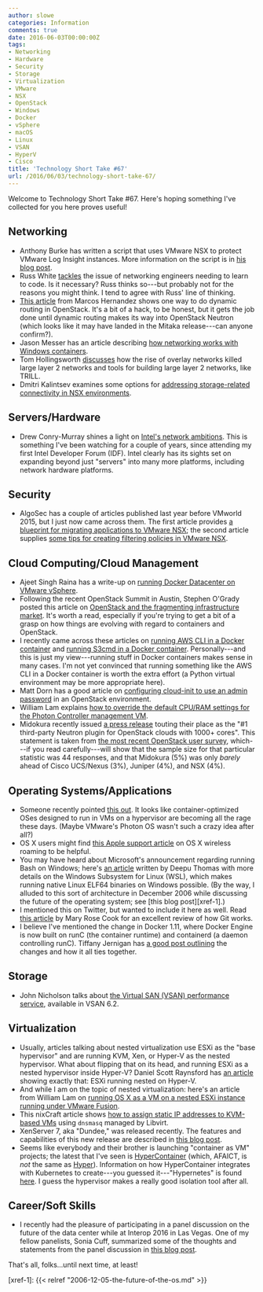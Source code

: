 ```yaml
---
author: slowe
categories: Information
comments: true
date: 2016-06-03T00:00:00Z
tags:
- Networking
- Hardware
- Security
- Storage
- Virtualization
- VMware
- NSX
- OpenStack
- Windows
- Docker
- vSphere
- macOS
- Linux
- VSAN
- HyperV
- Cisco
title: 'Technology Short Take #67'
url: /2016/06/03/technology-short-take-67/
---
```


Welcome to Technology Short Take #67. Here's hoping something I've collected for you here proves useful!

## Networking

* Anthony Burke has written a script that uses VMware NSX to protect VMware Log Insight instances. More information on the script is in [his blog post][link-1].
* Russ White [tackles][link-2] the issue of networking engineers needing to learn to code. Is it necessary? Russ thinks so---but probably not for the reasons you might think. I tend to agree with Russ' line of thinking.
* [This article][link-8] from Marcos Hernandez shows one way to do dynamic routing in OpenStack. It's a bit of a hack, to be honest, but it gets the job done until dynamic routing makes its way into OpenStack Neutron (which looks like it may have landed in the Mitaka release---can anyone confirm?).
* Jason Messer has an article describing [how networking works with Windows containers][link-14].
* Tom Hollingsworth [discusses][link-24] how the rise of overlay networks killed large layer 2 networks and tools for building large layer 2 networks, like TRILL.
* Dmitri Kalintsev examines some options for [addressing storage-related connectivity in NSX environments][link-25].

## Servers/Hardware

* Drew Conry-Murray shines a light on [Intel's network ambitions][link-22]. This is something I've been watching for a couple of years, since attending my first Intel Developer Forum (IDF). Intel clearly has its sights set on expanding beyond just "servers" into many more platforms, including network hardware platforms.

## Security

* AlgoSec has a couple of articles published last year before VMworld 2015, but I just now came across them. The first article provides [a blueprint for migrating applications to VMware NSX][link-17]; the second article supplies [some tips for creating filtering policies in VMware NSX][link-18].

## Cloud Computing/Cloud Management

* Ajeet Singh Raina has a write-up on [running Docker Datacenter on VMware vSphere][link-11].
* Following the recent OpenStack Summit in Austin, Stephen O'Grady posted this article on [OpenStack and the fragmenting infrastructure market][link-13]. It's worth a read, especially if you're trying to get a bit of a grasp on how things are evolving with regard to containers and OpenStack.
* I recently came across these articles on [running AWS CLI in a Docker container][link-19] and [running S3cmd in a Docker container][link-20]. Personally---and this is just my view---running stuff in Docker containers makes sense in many cases. I'm not yet convinced that running something like the AWS CLI in a Docker container is worth the extra effort (a Python virtual environment may be more appropriate here).
* Matt Dorn has a good article on [configuring cloud-init to use an admin password][link-21] in an OpenStack environment.
* William Lam explains [how to override the default CPU/RAM settings for the Photon Controller management VM][link-23].
* Midokura recently issued [a press release][link-30] touting their place as the "#1 third-party Neutron plugin for OpenStack clouds with 1000+ cores". This statement is taken from [the most recent OpenStack user survey][link-31], which---if you read carefully---will show that the sample size for that particular statistic was 44 responses, and that Midokura (5%) was only _barely_ ahead of Cisco UCS/Nexus (3%), Juniper (4%), and NSX (4%).

## Operating Systems/Applications

* Someone recently pointed [this out][link-5]. It looks like container-optimized OSes designed to run in VMs on a hypervisor are becoming all the rage these days. (Maybe VMware's Photon OS wasn't such a crazy idea after all?)
* OS X users might find [this Apple support article][link-7] on OS X wireless roaming to be helpful.
* You may have heard about Microsoft's announcement regarding running Bash on Windows; here's [an article][link-9] written by Deepu Thomas with more details on the Windows Subsystem for Linux (WSL), which makes running native Linux ELF64 binaries on Windows possible. (By the way, I alluded to this sort of architecture in December 2006 while discussing the future of the operating system; see [this blog post][xref-1].)
* I mentioned this on Twitter, but wanted to include it here as well. Read [this article][link-12] by Mary Rose Cook for an excellent review of how Git works.
* I believe I've mentioned the change in Docker 1.11, where Docker Engine is now built on runC (the container runtime) and containerd (a daemon controlling runC). Tiffany Jernigan has [a good post outlining][link-16] the changes and how it all ties together.

## Storage

* John Nicholson talks about [the Virtual SAN (VSAN) performance service][link-10], available in VSAN 6.2.

## Virtualization

* Usually, articles talking about nested virtualization use ESXi as the "base hypervisor" and are running KVM, Xen, or Hyper-V as the nested hypervisor. What about flipping that on its head, and running ESXi as a nested hypervisor inside Hyper-V? Daniel Scott Raynsford has [an article][link-3] showing exactly that: ESXi running nested on Hyper-V.
* And while I am on the topic of nested virtualization: here's an article from William Lam on [running OS X as a VM on a nested ESXi instance running under VMware Fusion][link-4].
* This nixCraft article shows [how to assign static IP addresses to KVM-based VMs][link-6] using `dnsmasq` managed by Libvirt.
* XenServer 7, aka "Dundee," was released recently. The features and capabilities of this new release are described in [this blog post][link-26].
* Seems like everybody and their brother is launching "container as VM" projects; the latest that I've seen is [HyperContainer][link-28] (which, AFAICT, is _not_ the same as [Hyper][link-27]). Information on how HyperContainer integrates with Kubernetes to create---you guessed it---"Hypernetes" is found [here][link-29]. I guess the hypervisor makes a really good isolation tool after all.

## Career/Soft Skills

* I recently had the pleasure of participating in a panel discussion on the future of the data center while at Interop 2016 in Las Vegas. One of my fellow panelists, Sonia Cuff, summarized some of the thoughts and statements from the panel discussion in [this blog post][link-15].

That's all, folks...until next time, at least!

[link-1]: http://networkinferno.net/powernsx-log-insight-segmenter
[link-2]: http://ntwrk.guru/need-learn-code-no-not-think/
[link-3]: https://dscottraynsford.wordpress.com/2016/04/22/install-a-vmware-esxi-6-0-hypervisor-in-a-hyper-v-vm/
[link-4]: http://www.virtuallyghetto.com/2014/08/how-to-run-nested-mac-os-x-guest-on-nested-esxi-on-top-vmware-fusion.html
[link-5]: https://cloud.google.com/compute/docs/containers/vm-image/
[link-6]: http://www.cyberciti.biz/faq/linux-kvm-libvirt-dnsmasq-dhcp-static-ip-address-configuration-for-guest-os/
[link-7]: https://support.apple.com/en-us/HT206207
[link-8]: http://blogs.vmware.com/openstack/dynamic-routing-openstack/
[link-9]: https://blogs.msdn.microsoft.com/wsl/2016/04/22/windows-subsystem-for-linux-overview/
[link-10]: http://thenicholson.com/virtual-san-performance-service/
[link-11]: http://collabnix.com/archives/1149
[link-12]: https://codewords.recurse.com/issues/two/git-from-the-inside-out
[link-13]: http://redmonk.com/sogrady/2016/04/29/openstack-fragmentation/
[link-14]: https://blogs.technet.microsoft.com/virtualization/2016/05/05/windows-container-networking/
[link-15]: http://24x7itconnection.com/2016/05/18/debating-future-data-center/
[link-16]: https://medium.com/@tiffanyfayj/docker-1-11-et-plus-engine-is-now-built-on-runc-and-containerd-a6d06d7e80ef#.19apxdd42
[link-17]: http://blog.algosec.com/2015/08/a-blueprint-for-migrating-applications-to-vmware-nsx.html
[link-18]: http://blog.algosec.com/2015/08/tips-on-how-to-create-filtering-policies-for-vmware-nsx.html
[link-19]: https://blog.flowlog-stats.com/2016/05/03/aws-cli-in-a-docker-container/
[link-20]: https://blog.flowlog-stats.com/2016/05/03/s3cmd-in-a-docker-container/
[link-21]: http://www.madorn.com/cloud-init-admin-pass.html
[link-22]: http://packetpushers.net/intels-network-ambitions/
[link-23]: http://www.virtuallyghetto.com/2016/04/how-to-override-the-default-cpumemory-when-deploying-photon-controller-management-vm.html
[link-24]: https://networkingnerd.net/2016/05/11/the-death-of-trill/
[link-25]: https://telecomoccasionally.wordpress.com/2016/05/04/serving-bandwidth-hungry-vms-with-dc-fabrics-and-nsx-for-vsphere/
[link-26]: http://xenserver.org/blog.html?view=entry&id=118
[link-27]: https://www.hyper.sh/
[link-28]: http://hypercontainer.io/
[link-29]: http://blog.kubernetes.io/2016/05/hypernetes-security-and-multi-tenancy-in-kubernetes.html
[link-30]: http://www.midokura.com/press-releases/midokura-third-party-network-driver-large-scale-openstack-clouds-production/
[link-31]: http://www.openstack.org/assets/survey/April-2016-User-Survey-Report.pdf
[xref-1]: {{< relref "2006-12-05-the-future-of-the-os.md" >}}
